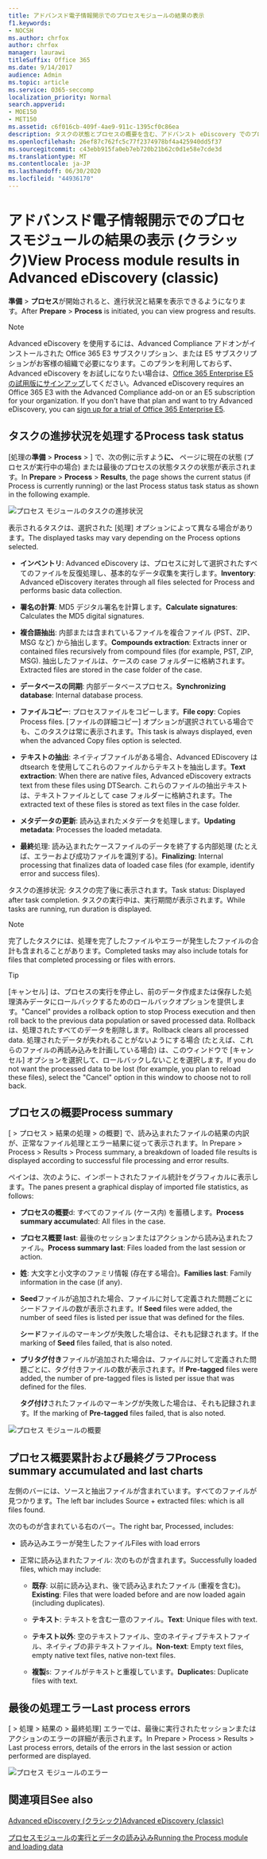 ```yaml
---
title: アドバンスド電子情報開示でのプロセスモジュールの結果の表示
f1.keywords:
- NOCSH
ms.author: chrfox
author: chrfox
manager: laurawi
titleSuffix: Office 365
ms.date: 9/14/2017
audience: Admin
ms.topic: article
ms.service: O365-seccomp
localization_priority: Normal
search.appverid:
- MOE150
- MET150
ms.assetid: c6f016cb-409f-4ae9-911c-1395cf0c86ea
description: タスクの状態とプロセスの概要を含む、アドバンスト eDiscovery でのプロセスモジュールの実行結果を確認する方法について説明します。
ms.openlocfilehash: 26ef87c762fc5c77f2374978bf4a425940dd5f37
ms.sourcegitcommit: c43ebb915fa0eb7eb720b21b62c0d1e58e7cde3d
ms.translationtype: MT
ms.contentlocale: ja-JP
ms.lasthandoff: 06/30/2020
ms.locfileid: "44936170"
---
```

# <a name="view-process-module-results-in-advanced-ediscovery-classic"></a><span data-ttu-id="5c151-103">アドバンスド電子情報開示でのプロセスモジュールの結果の表示 (クラシック)</span><span class="sxs-lookup"><span data-stu-id="5c151-103">View Process module results in Advanced eDiscovery (classic)</span></span>

<span data-ttu-id="5c151-104">**準備** \> **プロセス**が開始されると、進行状況と結果を表示できるようになります。</span><span class="sxs-lookup"><span data-stu-id="5c151-104">After **Prepare** \> **Process** is initiated, you can view progress and results.</span></span> 
  
> [!NOTE]
> <span data-ttu-id="5c151-p101">Advanced eDiscovery を使用するには、Advanced Compliance アドオンがインストールされた Office 365 E3 サブスクリプション、または E5 サブスクリプションがお客様の組織で必要になります。このプランを利用しておらず、Advanced eDiscovery をお試しになりたい場合は、[Office 365 Enterprise E5 の試用版にサインアップ](https://go.microsoft.com/fwlink/p/?LinkID=698279)してください。</span><span class="sxs-lookup"><span data-stu-id="5c151-p101">Advanced eDiscovery requires an Office 365 E3 with the Advanced Compliance add-on or an E5 subscription for your organization. If you don't have that plan and want to try Advanced eDiscovery, you can [sign up for a trial of Office 365 Enterprise E5](https://go.microsoft.com/fwlink/p/?LinkID=698279).</span></span> 
  
## <a name="process-task-status"></a><span data-ttu-id="5c151-107">タスクの進捗状況を処理する</span><span class="sxs-lookup"><span data-stu-id="5c151-107">Process task status</span></span>

<span data-ttu-id="5c151-108">[処理の**準備** \> **Process** \> ] で、次の例に示すよう**に、** ページに現在の状態 (プロセスが実行中の場合) または最後のプロセスの状態タスクの状態が表示されます。</span><span class="sxs-lookup"><span data-stu-id="5c151-108">In **Prepare** \> **Process** \> **Results**, the page shows the current status (if Process is currently running) or the last Process status task status as shown in the following example.</span></span>
  
![プロセス モジュールのタスクの進捗状況](../media/9430f9e7-a4dd-47c7-ac2e-2c6a60fc948b.png)
  
<span data-ttu-id="5c151-110">表示されるタスクは、選択された [処理] オプションによって異なる場合があります。</span><span class="sxs-lookup"><span data-stu-id="5c151-110">The displayed tasks may vary depending on the Process options selected.</span></span> 
  
- <span data-ttu-id="5c151-111">**インベントリ**: Advanced eDiscovery は、プロセスに対して選択されたすべてのファイルを反復処理し、基本的なデータ収集を実行します。</span><span class="sxs-lookup"><span data-stu-id="5c151-111">**Inventory**: Advanced eDiscovery iterates through all files selected for Process and performs basic data collection.</span></span>
    
- <span data-ttu-id="5c151-112">**署名の計算**: MD5 デジタル署名を計算します。</span><span class="sxs-lookup"><span data-stu-id="5c151-112">**Calculate signatures**: Calculates the MD5 digital signatures.</span></span>
    
- <span data-ttu-id="5c151-113">**複合語抽出**: 内部または含まれているファイルを複合ファイル (PST、ZIP、MSG など) から抽出します。</span><span class="sxs-lookup"><span data-stu-id="5c151-113">**Compounds extraction**: Extracts inner or contained files recursively from compound files (for example, PST, ZIP, MSG).</span></span> <span data-ttu-id="5c151-114">抽出したファイルは、ケースの case フォルダーに格納されます。</span><span class="sxs-lookup"><span data-stu-id="5c151-114">Extracted files are stored in the case folder of the case.</span></span>
    
- <span data-ttu-id="5c151-115">**データベースの同期**: 内部データベースプロセス。</span><span class="sxs-lookup"><span data-stu-id="5c151-115">**Synchronizing database**: Internal database process.</span></span>
    
- <span data-ttu-id="5c151-116">**ファイルコピー**: プロセスファイルをコピーします。</span><span class="sxs-lookup"><span data-stu-id="5c151-116">**File copy**: Copies Process files.</span></span> <span data-ttu-id="5c151-117">[ファイルの詳細コピー] オプションが選択されている場合でも、このタスクは常に表示されます。</span><span class="sxs-lookup"><span data-stu-id="5c151-117">This task is always displayed, even when the advanced Copy files option is selected.</span></span>
    
- <span data-ttu-id="5c151-118">**テキストの抽出**: ネイティブファイルがある場合、Advanced EDiscovery は dtsearch を使用してこれらのファイルからテキストを抽出します。</span><span class="sxs-lookup"><span data-stu-id="5c151-118">**Text extraction**: When there are native files, Advanced eDiscovery extracts text from these files using DTSearch.</span></span> <span data-ttu-id="5c151-119">これらのファイルの抽出テキストは、テキストファイルとして case フォルダーに格納されます。</span><span class="sxs-lookup"><span data-stu-id="5c151-119">The extracted text of these files is stored as text files in the case folder.</span></span>
    
- <span data-ttu-id="5c151-120">**メタデータの更新**: 読み込まれたメタデータを処理します。</span><span class="sxs-lookup"><span data-stu-id="5c151-120">**Updating metadata**: Processes the loaded metadata.</span></span> 
    
- <span data-ttu-id="5c151-121">**最終**処理: 読み込まれたケースファイルのデータを終了する内部処理 (たとえば、エラーおよび成功ファイルを識別する)。</span><span class="sxs-lookup"><span data-stu-id="5c151-121">**Finalizing**: Internal processing that finalizes data of loaded case files (for example, identify error and success files).</span></span> 
    
<span data-ttu-id="5c151-122">タスクの進捗状況: タスクの完了後に表示されます。</span><span class="sxs-lookup"><span data-stu-id="5c151-122">Task status: Displayed after task completion.</span></span> <span data-ttu-id="5c151-123">タスクの実行中は、実行期間が表示されます。</span><span class="sxs-lookup"><span data-stu-id="5c151-123">While tasks are running, run duration is displayed.</span></span>
  
> [!NOTE]
> <span data-ttu-id="5c151-124">完了したタスクには、処理を完了したファイルやエラーが発生したファイルの合計も含まれることがあります。</span><span class="sxs-lookup"><span data-stu-id="5c151-124">Completed tasks may also include totals for files that completed processing or files with errors.</span></span> 
  
> [!TIP]
> <span data-ttu-id="5c151-125">[キャンセル] は、プロセスの実行を停止し、前のデータ作成または保存した処理済みデータにロールバックするためのロールバックオプションを提供します。</span><span class="sxs-lookup"><span data-stu-id="5c151-125">"Cancel" provides a rollback option to stop Process execution and then roll back to the previous data population or saved processed data.</span></span> <span data-ttu-id="5c151-126">Rollback は、処理されたすべてのデータを削除します。</span><span class="sxs-lookup"><span data-stu-id="5c151-126">Rollback clears all processed data.</span></span> <span data-ttu-id="5c151-127">処理されたデータが失われることがないようにする場合 (たとえば、これらのファイルの再読み込みを計画している場合) は、このウィンドウで [キャンセル] オプションを選択して、ロールバックしないことを選択します。</span><span class="sxs-lookup"><span data-stu-id="5c151-127">If you do not want the processed data to be lost (for example, you plan to reload these files), select the "Cancel" option in this window to choose not to roll back.</span></span> 
  
## <a name="process-summary"></a><span data-ttu-id="5c151-128">プロセスの概要</span><span class="sxs-lookup"><span data-stu-id="5c151-128">Process summary</span></span>

<span data-ttu-id="5c151-129">[ \> プロセス \> 結果の処理 \> の概要] で、読み込まれたファイルの結果の内訳が、正常なファイル処理とエラー結果に従って表示されます。</span><span class="sxs-lookup"><span data-stu-id="5c151-129">In Prepare \> Process \> Results \> Process summary, a breakdown of loaded file results is displayed according to successful file processing and error results.</span></span>
  
<span data-ttu-id="5c151-130">ペインは、次のように、インポートされたファイル統計をグラフィカルに表示します。</span><span class="sxs-lookup"><span data-stu-id="5c151-130">The panes present a graphical display of imported file statistics, as follows:</span></span>
  
- <span data-ttu-id="5c151-131">**プロセスの概要**d: すべてのファイル (ケース内) を蓄積します。</span><span class="sxs-lookup"><span data-stu-id="5c151-131">**Process summary accumulate**d: All files in the case.</span></span>
    
- <span data-ttu-id="5c151-132">**プロセス概要 last**: 最後のセッションまたはアクションから読み込まれたファイル。</span><span class="sxs-lookup"><span data-stu-id="5c151-132">**Process summary last**: Files loaded from the last session or action.</span></span> 
    
- <span data-ttu-id="5c151-133">**姓**: 大文字と小文字のファミリ情報 (存在する場合)。</span><span class="sxs-lookup"><span data-stu-id="5c151-133">**Families last**: Family information in the case (if any).</span></span>
    
- <span data-ttu-id="5c151-134">**Seed**ファイルが追加された場合、ファイルに対して定義された問題ごとにシードファイルの数が表示されます。</span><span class="sxs-lookup"><span data-stu-id="5c151-134">If **Seed** files were added, the number of seed files is listed per issue that was defined for the files.</span></span> 
    
    <span data-ttu-id="5c151-135">**シード**ファイルのマーキングが失敗した場合は、それも記録されます。</span><span class="sxs-lookup"><span data-stu-id="5c151-135">If the marking of **Seed** files failed, that is also noted.</span></span> 
    
- <span data-ttu-id="5c151-136">**プリタグ付き**ファイルが追加された場合は、ファイルに対して定義された問題ごとに、タグ付きファイルの数が表示されます。</span><span class="sxs-lookup"><span data-stu-id="5c151-136">If **Pre-tagged** files were added, the number of pre-tagged files is listed per issue that was defined for the files.</span></span> 
    
    <span data-ttu-id="5c151-137">**タグ付け**されたファイルのマーキングが失敗した場合は、それも記録されます。</span><span class="sxs-lookup"><span data-stu-id="5c151-137">If the marking of **Pre-tagged** files failed, that is also noted.</span></span> 
    
![プロセス モジュールの概要](../media/2086a691-9e3d-4117-beb2-a5c3a9a4cc94.png)
  
## <a name="process-summary-accumulated-and-last-charts"></a><span data-ttu-id="5c151-139">プロセス概要累計および最終グラフ</span><span class="sxs-lookup"><span data-stu-id="5c151-139">Process summary accumulated and last charts</span></span>

<span data-ttu-id="5c151-140">左側のバーには、ソースと抽出ファイルが含まれています。すべてのファイルが見つかります。</span><span class="sxs-lookup"><span data-stu-id="5c151-140">The left bar includes Source + extracted files: which is all files found.</span></span> 
  
<span data-ttu-id="5c151-141">次のものが含まれている右のバー。</span><span class="sxs-lookup"><span data-stu-id="5c151-141">The right bar, Processed, includes:</span></span>
  
- <span data-ttu-id="5c151-142">読み込みエラーが発生したファイル</span><span class="sxs-lookup"><span data-stu-id="5c151-142">Files with load errors</span></span>
    
- <span data-ttu-id="5c151-143">正常に読み込まれたファイル: 次のものが含まれます。</span><span class="sxs-lookup"><span data-stu-id="5c151-143">Successfully loaded files, which may include:</span></span> 
    
  - <span data-ttu-id="5c151-144">**既存**: 以前に読み込まれ、後で読み込まれたファイル (重複を含む)。</span><span class="sxs-lookup"><span data-stu-id="5c151-144">**Existing**: Files that were loaded before and are now loaded again (including duplicates).</span></span>
    
  - <span data-ttu-id="5c151-145">**テキスト**: テキストを含む一意のファイル。</span><span class="sxs-lookup"><span data-stu-id="5c151-145">**Text**: Unique files with text.</span></span>
    
  - <span data-ttu-id="5c151-146">**テキスト以外**: 空のテキストファイル、空のネイティブテキストファイル、ネイティブの非テキストファイル。</span><span class="sxs-lookup"><span data-stu-id="5c151-146">**Non-text**: Empty text files, empty native text files, native non-text files.</span></span> 
    
  - <span data-ttu-id="5c151-147">**複製**s: ファイルがテキストと重複しています。</span><span class="sxs-lookup"><span data-stu-id="5c151-147">**Duplicate**s: Duplicate files with text.</span></span>
    
## <a name="last-process-errors"></a><span data-ttu-id="5c151-148">最後の処理エラー</span><span class="sxs-lookup"><span data-stu-id="5c151-148">Last process errors</span></span>

<span data-ttu-id="5c151-149">[ \> 処理 \> 結果の \> 最終処理] エラーでは、最後に実行されたセッションまたはアクションのエラーの詳細が表示されます。</span><span class="sxs-lookup"><span data-stu-id="5c151-149">In Prepare \> Process \> Results \> Last process errors, details of the errors in the last session or action performed are displayed.</span></span>
  
![プロセス モジュールのエラー](../media/4771d0f4-4217-445a-9ba4-8b6541c5ad09.png)
  
## <a name="see-also"></a><span data-ttu-id="5c151-151">関連項目</span><span class="sxs-lookup"><span data-stu-id="5c151-151">See also</span></span>

[<span data-ttu-id="5c151-152">Advanced eDiscovery (クラシック)</span><span class="sxs-lookup"><span data-stu-id="5c151-152">Advanced eDiscovery (classic)</span></span>](office-365-advanced-ediscovery.md)
  
[<span data-ttu-id="5c151-153">プロセスモジュールの実行とデータの読み込み</span><span class="sxs-lookup"><span data-stu-id="5c151-153">Running the Process module and loading data</span></span>](run-the-process-module-and-load-data-in-advanced-ediscovery.md)

